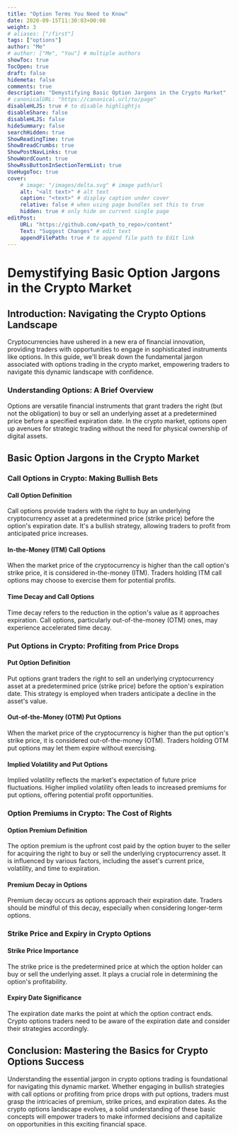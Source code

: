 ```yaml
---
title: "Option Terms You Need to Know"
date: 2020-09-15T11:30:03+00:00
weight: 3
# aliases: ["/first"]
tags: ["options"]
author: "Me"
# author: ["Me", "You"] # multiple authors
showToc: true
TocOpen: true
draft: false
hidemeta: false
comments: true
description: "Demystifying Basic Option Jargons in the Crypto Market"
# canonicalURL: "https://canonical.url/to/page"
disableHLJS: true # to disable highlightjs
disableShare: false
disableHLJS: false
hideSummary: false
searchHidden: true
ShowReadingTime: true
ShowBreadCrumbs: true
ShowPostNavLinks: true
ShowWordCount: true
ShowRssButtonInSectionTermList: true
UseHugoToc: true
cover:
    # image: "/images/delta.svg" # image path/url
    alt: "<alt text>" # alt text
    caption: "<text>" # display caption under cover
    relative: false # when using page bundles set this to true
    hidden: true # only hide on current single page
editPost:
    URL: "https://github.com/<path_to_repo>/content"
    Text: "Suggest Changes" # edit text
    appendFilePath: true # to append file path to Edit link
---
```


# Demystifying Basic Option Jargons in the Crypto Market

## Introduction: Navigating the Crypto Options Landscape

Cryptocurrencies have ushered in a new era of financial innovation, providing traders with opportunities to engage in sophisticated instruments like options. In this guide, we'll break down the fundamental jargon associated with options trading in the crypto market, empowering traders to navigate this dynamic landscape with confidence.

### Understanding Options: A Brief Overview

Options are versatile financial instruments that grant traders the right (but not the obligation) to buy or sell an underlying asset at a predetermined price before a specified expiration date. In the crypto market, options open up avenues for strategic trading without the need for physical ownership of digital assets.

## Basic Option Jargons in the Crypto Market

### Call Options in Crypto: Making Bullish Bets

#### Call Option Definition

Call options provide traders with the right to buy an underlying cryptocurrency asset at a predetermined price (strike price) before the option's expiration date. It's a bullish strategy, allowing traders to profit from anticipated price increases.

#### In-the-Money (ITM) Call Options

When the market price of the cryptocurrency is higher than the call option's strike price, it is considered in-the-money (ITM). Traders holding ITM call options may choose to exercise them for potential profits.

#### Time Decay and Call Options

Time decay refers to the reduction in the option's value as it approaches expiration. Call options, particularly out-of-the-money (OTM) ones, may experience accelerated time decay.

### Put Options in Crypto: Profiting from Price Drops

#### Put Option Definition

Put options grant traders the right to sell an underlying cryptocurrency asset at a predetermined price (strike price) before the option's expiration date. This strategy is employed when traders anticipate a decline in the asset's value.

#### Out-of-the-Money (OTM) Put Options

When the market price of the cryptocurrency is higher than the put option's strike price, it is considered out-of-the-money (OTM). Traders holding OTM put options may let them expire without exercising.

#### Implied Volatility and Put Options

Implied volatility reflects the market's expectation of future price fluctuations. Higher implied volatility often leads to increased premiums for put options, offering potential profit opportunities.

### Option Premiums in Crypto: The Cost of Rights

#### Option Premium Definition

The option premium is the upfront cost paid by the option buyer to the seller for acquiring the right to buy or sell the underlying cryptocurrency asset. It is influenced by various factors, including the asset's current price, volatility, and time to expiration.

#### Premium Decay in Options

Premium decay occurs as options approach their expiration date. Traders should be mindful of this decay, especially when considering longer-term options.

### Strike Price and Expiry in Crypto Options

#### Strike Price Importance

The strike price is the predetermined price at which the option holder can buy or sell the underlying asset. It plays a crucial role in determining the option's profitability.

#### Expiry Date Significance

The expiration date marks the point at which the option contract ends. Crypto options traders need to be aware of the expiration date and consider their strategies accordingly.

## Conclusion: Mastering the Basics for Crypto Options Success

Understanding the essential jargon in crypto options trading is foundational for navigating this dynamic market. Whether engaging in bullish strategies with call options or profiting from price drops with put options, traders must grasp the intricacies of premium, strike prices, and expiration dates. As the crypto options landscape evolves, a solid understanding of these basic concepts will empower traders to make informed decisions and capitalize on opportunities in this exciting financial space.
